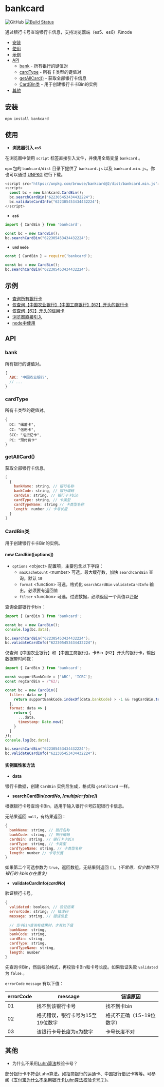 # bankcard

![GitHub](https://img.shields.io/github/license/caijf/bankcard.svg)
[![Build Status](https://travis-ci.org/caijf/bankcard.svg?branch=master)](https://travis-ci.org/caijf/bankcard)

通过银行卡号查询银行卡信息，支持浏览器端（es5、es6）和node

- [安装](#安装)
- [使用](#使用)
- [示例](#示例)
- [API](#API)
	- [bank](#bank) - 所有银行的键值对
	- [cardType](#cardType) - 所有卡类型的键值对
	- [getAllCard()](#getAllCard()) - 获取全部银行卡信息
	- [CardBin类](#CardBin类) - 用于创建银行卡卡Bin的实例
- [其他](#其他)

## 安装

```shell
npm install bankcard
```

## 使用

- **浏览器引入 `es5`**

在浏览器中使用 `script` 标签直接引入文件，并使用全局变量 `bankcard` 。

`npm` 包的 `bankcard/dist` 目录下提供了 `bankcard.js` 以及 `bankcard.min.js`。你也可以通过 [UNPKG](https://unpkg.com/bankcard@latest/dist/) 进行下载。

```javascript
<script src="https://unpkg.com/browse/bankcard@2/dist/bankcard.min.js"></script>
<script>
  const bc = new bankcard.CardBin();
  bc.searchCardBin("622305453434432224");
  bc.validateCardInfo("622305453434432224");
</script>
```

- **`es6`**

```javascript
import { CardBin } from 'bankcard';

const bc = new CardBin();
bc.searchCardBin("622305453434432224");
```

- **`umd` `node`**

```javascript
const { CardBin } = require('bankcard');

const bc = new CardBin();
bc.searchCardBin("622305453434432224");
```

## 示例

- [查询所有银行卡](https://codesandbox.io/s/vigilant-bhabha-jmff4?fontsize=14&hidenavigation=1&theme=dark)
- [仅查询【中国农业银行】【中国工商银行】【62】开头的银行卡](https://codesandbox.io/s/determined-heisenberg-xu6kk?fontsize=14&hidenavigation=1&theme=dark)
- [仅查询【62】开头的信用卡](https://codesandbox.io/s/determined-heisenberg-xu6kk?fontsize=14&hidenavigation=1&theme=dark)
- [浏览器直接引入](https://codesandbox.io/s/thirsty-matsumoto-tw028?fontsize=14&hidenavigation=1&theme=dark)
- [node中使用](https://codesandbox.io/s/cocky-swirles-s8yzo?fontsize=14&hidenavigation=1&theme=dark)

## API

### bank

所有银行的键值对。

```javascript
{
  ABC: '中国农业银行',
  // ...
}
```

### cardType

所有卡类型的键值对。

```
{
  DC: "储蓄卡",
  CC: "信用卡",
  SCC: "准贷记卡",
  PC: "预付费卡"
}
```

### getAllCard()

获取全部银行卡信息。

```javascript
[
  {
    bankName: string, // 银行名称
    bankCode: string, // 银行编码
    cardBin: string, // 银行卡卡bin
    cardType: string, // 卡类型
    cardTypeName: string // 卡类型名称
    length: number // 卡号长度
  }
]
```

### CardBin类

用于创建银行卡卡Bin的实例。

#### new CardBin([options])

- `options` &lt;object&gt; 配置项，主要包含以下字段：
	- `maxCacheCount` &lt;number&gt; 可选。最大缓存数，加快 `searchCardBin` 查询。默认 `10`
	- `format` &lt;function&gt; 可选。格式化 `searchCardBin` `validateCardInfo` 输出，必须要有返回值
	- `filter` &lt;function&gt; 可选。过滤数据，必须返回一个真值以匹配

查询全部银行卡bin：

```javascript
import { CardBin } from 'bankcard';

const bc = new CardBin();
console.log(bc.data);

bc.searchCardBin("622305453434432224");
bc.validateCardInfo("622305453434432224");
```

仅查询【中国农业银行】和【中国工商银行】，卡Bin【62】开头的银行卡，输出数据带时间戳：

```javascript
import { CardBin } from 'bankcard';

const supportBankCode = ['ABC', 'ICBC'];
const regCardBin = /^62/;

const bc = new CardBin({
  filter: data => {
    return supportBankCode.indexOf(data.bankCode) > -1 && regCardBin.test(data.cardBin);
  },
  format: data => {
    return {
      ...data,
      timestamp: Date.now()
    }
  }
});
console.log(bc.data);

bc.searchCardBin("622305453434432224");
bc.validateCardInfo("622305453434432224");
```

#### 实例属性和方法

- **data**

银行卡数据，创建 `CardBin` 实例后生成，格式和 `getAllCard` 一样。


- **searchCardBin(*cardNo, [multiple=false]*)**

根据银行卡号查询卡Bin，适用于输入银行卡号匹配银行卡信息。

无结果返回 `null`，有结果返回：

```javascript
{
  bankName: string, // 银行名称
  bankCode: string, // 银行编码
  cardBin: string, // 银行卡卡Bin
  cardType: string, // 卡类型
  cardTypeName: string, // 卡类型名称
  length: number // 卡号长度
}
```

如果第二个可选参数为 `true`，返回数组。无结果则返回 `[]`。*(不常用，仅少数不同银行的卡bin存在重复)*

- **validateCardInfo(*cardNo*)**

验证银行卡号。

```javascript
{
  validated: boolean, // 验证结果
  errorCode: string; // 错误码
  message: string, // 错误信息
  
  // 当卡Bin查询有结果时，才有以下值
  bankName: string,
  bankCode: string,
  cardBin: string,
  cardType: string,
  cardTypeName: string,
  length: number
}
```

先查询卡Bin，然后校验格式，再校验卡Bin和卡号长度。如果验证失败 `validated` 为 `false` 。

`errorCode` `message` 有以下值：

 errorCode | message | 错误原因 |
---- | ---- | ---- |
 01 | 找不到该银行卡号 | 找不到卡bin |
 02 | 格式错误，银行卡号为15至19位数字 | 格式不正确（15-19位数字）|
 03 | 该银行卡号长度为x为数字 | 卡号长度不对|


## 其他

- 为什么不采用[Luhn算法](https://baike.baidu.com/item/Luhn%E7%AE%97%E6%B3%95/22799984)校验卡号？

部分银行卡不符合Luhn算法。如招商银行的运通卡、中国银行借记卡等等。可参阅《[支付宝为什么不采用银行卡Luhn算法校验卡号？](https://www.zhihu.com/question/21729157)》。


